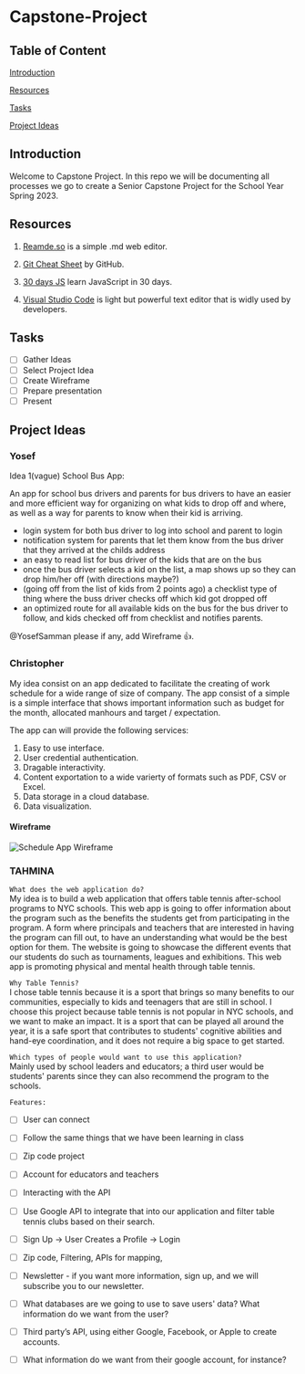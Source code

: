 # Capstone-Project

## Table of Content

[Introduction](#introduction)

[Resources](#resources)

[Tasks](#tasks)

[Project Ideas](#project-ideas)

## Introduction

Welcome to Capstone Project. In this repo we will be documenting all processes we go to create a Senior Capstone Project for the School Year Spring 2023.

## Resources

1. [Reamde.so](https://readme.so) is a simple .md web editor.

2. [Git Cheat Sheet](https://education.github.com/git-cheat-sheet-education.pdf) by GitHub.

3. [30 days JS](https://github.com/Asabeneh/30-Days-Of-JavaScript) learn JavaScript in 30 days.

4. [Visual Studio Code](https://code.visualstudio.com) is light but powerful text editor that is widly used by developers.

## Tasks

- [ ] Gather Ideas
- [ ] Select Project Idea
- [ ] Create Wireframe
- [ ] Prepare presentation
- [ ] Present

## Project Ideas

### Yosef

Idea 1(vague) School Bus App:

An app for school bus drivers and parents for bus drivers to have an easier and more efficient way for organizing on what kids to drop off and where, as well as a way for parents to know when their kid is arriving.

* login system for both bus driver to log into school and parent to login
* notification system for parents that let them know from the bus driver that they arrived at the childs address
* an easy to read list for bus driver of the kids that are on the bus
* once the bus driver selects a kid on the list, a map shows up so they can drop him/her off (with directions maybe?)
* (going off from the list of kids from 2 points ago) a checklist type of thing where the buss driver checks off which kid got dropped off
* an optimized route for all available kids on the bus for the bus driver to follow, and kids checked off from checklist and notifies parents.
  
@YosefSamman please if any, add Wireframe :+1:.

### Christopher

My idea consist on an app dedicated to facilitate the creating of work schedule for a wide range of size of company. The app consist of a simple is a simple interface that shows important information such as budget for the month, allocated manhours and target / expectation.

The app can will provide the following services:

1. Easy to use interface.
2. User credential authentication.
3. Dragable interactivity.
4. Content exportation to a wide varierty of formats such as PDF, CSV or Excel.
5. Data storage in a cloud database.
6. Data visualization.
   
#### Wireframe

![Schedule App Wireframe](https://share.balsamiq.com/c/ojHBijvK8q7PmWCRCkE2sU.png)

### TAHMINA


```What does the web application do?```</br>
My idea is to build a web application that offers table tennis after-school programs to NYC schools. This web app is going to offer information about the program such as the benefits the students get from participating in the program.  A form where principals and teachers that are interested in having the program can fill out, to have an understanding what would be the best option for them. The website is going to showcase the different events that our students do such as tournaments, leagues and exhibitions. This web app is promoting physical and mental health through table tennis. 

```Why Table Tennis?```</br>
I chose table tennis because it is a sport that brings so many benefits to our communities, especially to kids and teenagers that are still in school.  I choose this project because table tennis is not popular in NYC schools, and we want to make an impact. It is a sport that can be played all around the year, it is a safe sport that contributes to students' cognitive abilities and hand-eye coordination, and it does not require a big space to get started. 

```Which types of people would want to use this application?``` </br>
 Mainly used by school leaders and educators; a third user would be students' parents since they can also recommend the program to the schools. 


``Features: ``

- [ ] User can connect 
- [ ] Follow the same things that we have been learning in class
- [ ] Zip code project
- [ ] Account for educators and teachers
- [ ] Interacting with the API
- [ ] Use Google API to integrate that into our application and filter table tennis clubs based on their search.
- [ ] Sign Up -> User Creates a Profile ->  Login 
- [ ] Zip code, Filtering, APIs for mapping, 
- [ ] Newsletter - if you want more information, sign up, and we will subscribe you to our newsletter.
- [ ] What databases are we going to use to save users' data? What information do we want from the user?
- [ ] Third party’s API, using either Google, Facebook, or Apple to create accounts.
- [ ] What information do we want from their google account, for instance? 




